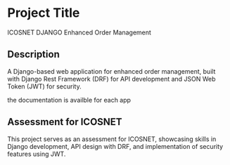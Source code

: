 # Project Title

ICOSNET DJANGO Enhanced Order Management

## Description

A Django-based web application for enhanced order management, built with Django Rest Framework (DRF) for API development and JSON Web Token (JWT) for security.

the documentation is availble for each app

## Assessment for ICOSNET

This project serves as an assessment for ICOSNET, showcasing skills in Django development, API design with DRF, and implementation of security features using JWT.



